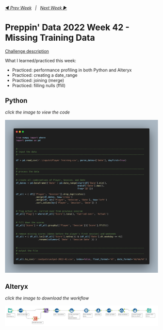 <h6><a href="..\preppin-data-2022-41\README.md">◀  Prev Week</a>&nbsp;&nbsp;&nbsp;|&nbsp;&nbsp;&nbsp;<a href="..\preppin-data-2022-43\README.md">Next Week  ▶</a></h6>

# Preppin' Data 2022 Week 42 - Missing Training Data

[Challenge description](https://preppindata.blogspot.com/2022/10/2022-week-42-missing-training-data.html)

What I learned/practiced this week:
* Practiced: performance profiling in both Python and Alteryx
* Practiced: creating a date_range
* Practiced: joining (merge)
* Practiced: filling nulls (ffill)

## Python
<i>click the image to view the code</i><br>
<br>
<a href="preppin-data-2022-42.py">
<img src="img-python-code-2022-42.png?raw=true" alt="Python code">
</a>

## Alteryx
<i>click the image to download the workflow</i><br>
<br>
<a href="preppin-data-2022-42.yxzp">
<img src="img-alteryx-2022-42.png?raw=true" alt="Alteryx workflow">
</a>